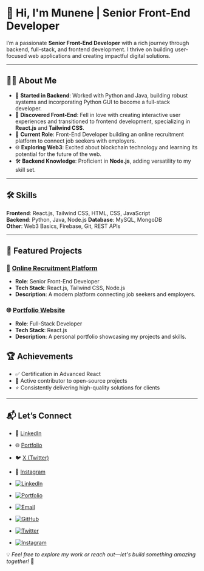 
# 👋 Hi, I'm Munene | Senior Front-End Developer  

I’m a passionate **Senior Front-End Developer** with a rich journey through backend, full-stack, and frontend development. I thrive on building user-focused web applications and creating impactful digital solutions.  

---

## 👨‍💻 About Me  

- 🌟 **Started in Backend**: Worked with Python and Java, building robust systems and incorporating Python GUI to become a full-stack developer.  
- 🎨 **Discovered Front-End**: Fell in love with creating interactive user experiences and transitioned to frontend development, specializing in **React.js** and **Tailwind CSS**.  
- 🚀 **Current Role**: Front-End Developer building an online recruitment platform to connect job seekers with employers.  
- 🌐 **Exploring Web3**: Excited about blockchain technology and learning its potential for the future of the web.  
- 🛠️ **Backend Knowledge**: Proficient in **Node.js**, adding versatility to my skill set.  

---

## 🛠️ Skills  

**Frontend**: React.js, Tailwind CSS, HTML, CSS, JavaScript  
**Backend**: Python, Java, Node.js
**Database**: MySQL, MongoDB    
**Other**: Web3 Basics, Firebase, Git, REST APIs  

---

## 🌟 Featured Projects  

### 📝 [Online Recruitment Platform](https://enkaare.com)  
- **Role**: Senior Front-End Developer  
- **Tech Stack**: React.js, Tailwind CSS, Node.js  
- **Description**: A modern platform connecting job seekers and employers.  

### 🌐 [Portfolio Website](https://munene.com)  
- **Role**: Full-Stack Developer  
- **Tech Stack**: React.js
- **Description**: A personal portfolio showcasing my projects and skills.  



## 🏆 Achievements  

- ✅ Certification in Advanced React  
- 🤝 Active contributor to open-source projects  
- ⭐ Consistently delivering high-quality solutions for clients  

---

## 📬 Let’s Connect  

- 💼 [LinkedIn](https://www.linkedin.com/in/munenemade/)  
- 🌐 [Portfolio](https://www.linkedin.com/in/munenemade/) 
- 🐦 [X (Twitter)](https://x.com/munene_antoney?t=ZxeDlf1RoryeN5OTUeZwAg&s=09)  
- 📸 [Instagram](https://www.instagram.com/munenemade/profilecard/?igsh=MTQ4M3d3Zm80aHQ0eA==)

- [![LinkedIn](https://img.shields.io/badge/LinkedIn-Connect-blue?style=flat-square&logo=linkedin)](#)  
- [![Portfolio](https://img.shields.io/badge/Portfolio-Visit-orange?style=flat-square&logo=firefox)](#)  
- [![Email](https://img.shields.io/badge/Email-Contact-red?style=flat-square&logo=gmail)](mailto:munene@example.com)  
- [![GitHub](https://img.shields.io/badge/GitHub-Explore-black?style=flat-square&logo=github)](https://github.com/munene)  
- [![Twitter](https://img.shields.io/badge/X-Follow-blue?style=flat-square&logo=twitter)](#)  
- [![Instagram](https://img.shields.io/badge/Instagram-Follow-purple?style=flat-square&logo=instagram)](#)  






💡 *Feel free to explore my work or reach out—let's build something amazing together!* 🚀  

<!--
**antomunene/antomunene** is a ✨ _special_ ✨ repository because its `README.md` (this file) appears on your GitHub profile.

Here are some ideas to get you started:

- 🔭 I’m currently working on ...
- 🌱 I’m currently learning ...
- 👯 I’m looking to collaborate on ...
- 🤔 I’m looking for help with ...
- 💬 Ask me about ...
- 📫 How to reach me: ...
- 😄 Pronouns: ...
- ⚡ Fun fact: ...
-->
